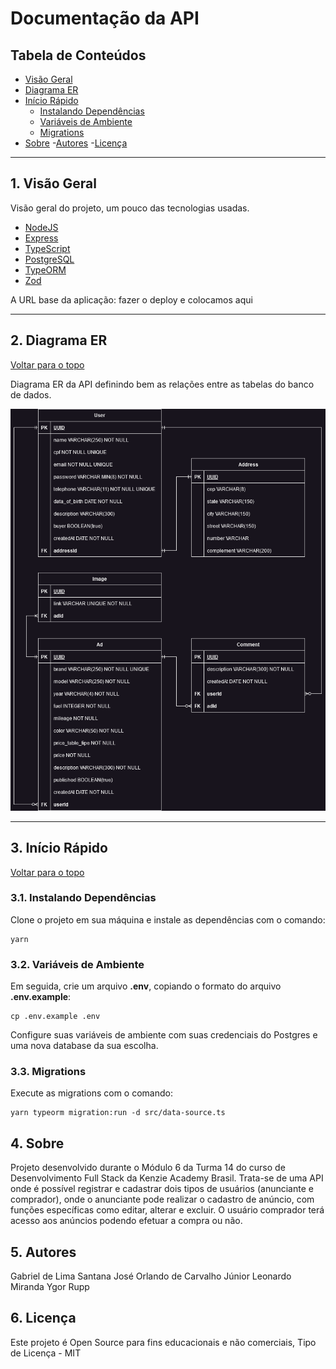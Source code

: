 # Documentação da API

## Tabela de Conteúdos

- [Visão Geral](#1-visão-geral)
- [Diagrama ER](#2-diagrama-er)
- [Início Rápido](#3-início-rápido)
    - [Instalando Dependências](#31-instalando-dependências)
    - [Variáveis de Ambiente](#32-variáveis-de-ambiente)
    - [Migrations](#33-migrations)
- [Sobre](#4-sobre)
-[Autores](#5-autores)
-[Licença](#6-licença)

---

## 1. Visão Geral

Visão geral do projeto, um pouco das tecnologias usadas.

- [NodeJS](https://nodejs.org/en/)
- [Express](https://expressjs.com/pt-br/)
- [TypeScript](https://www.typescriptlang.org/)
- [PostgreSQL](https://www.postgresql.org/)
- [TypeORM](https://typeorm.io/)
- [Zod](https://zod.dev/)

A URL base da aplicação:
fazer o deploy e colocamos aqui

---

## 2. Diagrama ER
[ Voltar para o topo ](#tabela-de-conteúdos)


Diagrama ER da API definindo bem as relações entre as tabelas do banco de dados.

![DER](kenzie-kars.drawio.png)

---

## 3. Início Rápido
[ Voltar para o topo ](#tabela-de-conteúdos)


### 3.1. Instalando Dependências

Clone o projeto em sua máquina e instale as dependências com o comando:

```shell
yarn
```

### 3.2. Variáveis de Ambiente

Em seguida, crie um arquivo **.env**, copiando o formato do arquivo **.env.example**:
```
cp .env.example .env
```

Configure suas variáveis de ambiente com suas credenciais do Postgres e uma nova database da sua escolha.

### 3.3. Migrations

Execute as migrations com o comando:

```
yarn typeorm migration:run -d src/data-source.ts
```

## 4. Sobre

Projeto desenvolvido durante o Módulo 6 da Turma 14 do curso de Desenvolvimento Full Stack da Kenzie Academy Brasil. Trata-se de uma API onde é possível registrar e cadastrar dois tipos de usuários (anunciante e comprador), onde o anunciante pode realizar o cadastro de anúncio, com funções específicas como editar, alterar e excluir. O usuário comprador terá acesso aos anúncios podendo efetuar a compra ou não.

## 5. Autores
Gabriel de Lima Santana
José Orlando de Carvalho Júnior
Leonardo Miranda
Ygor Rupp

## 6. Licença
Este projeto é Open Source para fins educacionais e não comerciais, Tipo de Licença - MIT
